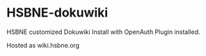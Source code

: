# HSBNE-dokuwiki
HSBNE customized Dokuwiki Install with OpenAuth Plugin installed.

Hosted as wiki.hsbne.org
